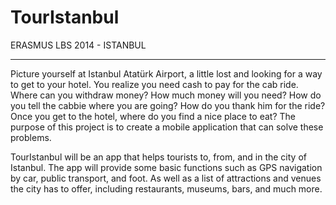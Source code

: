 TourIstanbul
============

ERASMUS LBS 2014 - ISTANBUL
_________________________________________________

Picture yourself at Istanbul Atatürk Airport, a little lost and 
looking for a way to get to your hotel. You realize you need cash to pay for the cab ride. Where 
can  you withdraw money? How much money will you need? How do you tell the cabbie where 
you are going? How do you thank him for the ride? Once you get to the hotel, where do you find a 
nice  place  to  eat?  The  purpose  of  this  project  is  to  create  a  mobile  application  that  can  solve 
these problems.

TourIstanbul will be an app that helps tourists to, from,  and in the city of Istanbul. The app will 
provide some basic functions such as GPS navigation by car, public transport, and foot. As well as
a list of attractions and venues the city has to offer, including restaurants, museums, bars,  and 
much more.
